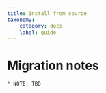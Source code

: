 ```yaml
---
title: Install from source
taxonomy:
    category: docs
    label: guide
---
```


# Migration notes
~~~~~~~~~~~~~~~~~~~~
* NOTE: TBD
~~~~~~~~~~~~~~~~~~~~
